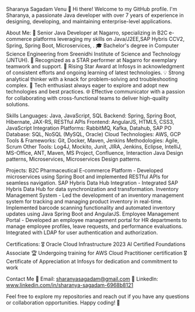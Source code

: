 Sharanya Sagadam Venu
👋 Hi there! Welcome to my GitHub profile. I'm Sharanya, a passionate Java developer with over 7 years of experience in designing, developing, and maintaining enterprise-level applications.

About Me:
💼 Senior Java Developer at Nagarro, specializing in B2C e-commerce platforms leveraging my skills on Java/J2EE,SAP Hybris CCV2, Spring, Spring Boot, Microservices, .
🎓 Bachelor's degree in Computer Science Engineering from Sreenidhi Institute of Science and Technology (JNTUH).
🌟 Recognized as a STAR performer at Nagarro for exemplary teamwork and support.
🌟 Rising Star Award at Infosys in acknowledgment of consistent efforts and ongoing learning of latest technologies.
💡 Strong analytical thinker with a knack for problem-solving and troubleshooting complex.
🚀 Tech enthusiast always eager to explore and adopt new technologies and best practices.
🌐 Effective communicator with a passion for collaborating with cross-functional teams to deliver high-quality solutions.

Skills
Languages: Java, JavaScript, SQL
Backend: Spring, Spring Boot, Hibernate, JAX-RS, RESTful APIs
Frontend: AngularJS, HTML5, CSS3, JavaScript
Integration Platforms: RabbitMQ, Kafka, Datahub, SAP PO
Database: SQL, NoSQL (MySQL, Oracle)
Cloud Technologies: AWS, GCP
Tools & Frameworks: Git, Docker, Maven, Jenkins
Methodologies: Agile, Scrum
Other Tools: Log4J, Mockito, Junit, JIRA, Jenkins, Eclipse, IntelliJ, MS-Office, ANT, Maven, MS Project, Confluence, Interaction Java Design patterns, Microservices, Microservices Design patterns.

Projects:
B2C Pharmaceutical E-commerce Platform - Developed microservices using Spring Boot and implemented RESTful APIs for seamless navigation.
SAP Hybris Data Hub Integration - Integrated SAP Hybris Data Hub for data synchronization and transformation.
Inventory Management System - Led the development of an inventory management system for tracking and managing product inventory in real-time. Implemented barcode scanning functionality and automated inventory updates using Java Spring Boot and AngularJS.
Employee Management Portal - Developed an employee management portal for HR departments to manage employee profiles, leave requests, and performance evaluations. Integrated with LDAP for user authentication and authorization.

Certifications:
🎖️ Oracle Cloud Infrastructure 2023 AI Certified Foundations Associate
🏆 Undergoing training for AWS Cloud Practitioner certification
🎖️ Certificate of Appreciation at Infosys for dedication and commitment to work

Contact Me
📧 Email: sharanyasagadam@gmail.com
💼 LinkedIn: www.linkedin.com/in/sharanya-sagadam-6968b8121

Feel free to explore my repositories and reach out if you have any questions or collaboration opportunities. Happy coding! 🚀
